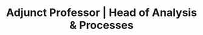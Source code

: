 ---
name: 'Matias Ferrari'
firstname: 'Matias'
title: 'Adjunct Professor | Head of Analysis & Processes'
company: 'Design School at Universidad del Desarrollo'
image: 'assets/images/speakers/matias-ferrari.jpg'
social:
  - name: 'instagram'
    famod: ''
    url: 'https://www.instagram.com/matiasferraric/'
  - name: 'linkedin'
    famod: ''
    url: 'https://www.linkedin.com/in/matiasferraric/'
  - name: 'link'
    famod: ''
    url: 'http://www.silvaferrari.com/en/index.html'
---